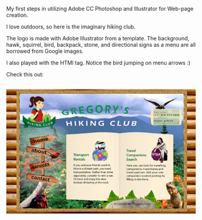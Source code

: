 My first steps in utilizing Adobe CC Photoshop and Illustrator for Web-page creation.

I love outdoors, so here is the imaginary hiking club.

The logo is made with Adobe Illustrator from a template. The background, hawk, squirrel, bird, backpack, stone, and directional signs as a menu are all borrowed from Google images.

I also played with the HTMl <map> tag. Notice the bird jumping on menu arrows :)

Check this out:<br/><br/>
<p align="center"><a href="https://mariagregory.github.io/Web-Graphics/"><img src="services-screen-with-bg.png"/><a></p>
